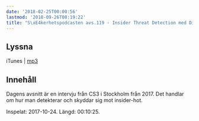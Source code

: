 ```yaml
---
date: '2018-02-25T00:00:56'
lastmod: '2018-09-26T08:19:22'
title: "S\xE4kerhetspodcasten avs.119 - Insider Threat Detection med Dieter Sarrazyn"
---
```

## Lyssna

iTunes \| [mp3](http://traffic.libsyn.com/sakerhetspodcasten/RVPintro_-_cs3sthlm_Dieter_Sarrazyn_DIY_insider_threat_detection-prevention_within_ICS_enviroments.mp3)


## Innehåll

Dagens avsnitt är en intervju från CS3 i Stockholm från 2017. Det handlar om hur
man detekterar och skyddar sig mot insider-hot.

Inspelat: 2017-10-24. Längd: 00:10:25.
